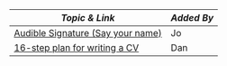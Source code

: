 | **_Topic & Link_** | **_Added By_** |
| -------- | -------- |
|[Audible Signature (Say your name)](https://namedrop.io) | Jo
|[16-step plan for writing a CV](https://www.notion.so/16-step-plan-for-writing-a-CV-d9ac73e090b14cd8a1c62cc39a578454) | Dan
